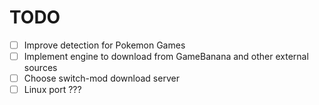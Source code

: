 # TODO
- [ ] Improve detection for Pokemon Games
- [ ] Implement engine to download from GameBanana and other external sources 
- [ ] Choose switch-mod download server
- [ ] Linux port ???
